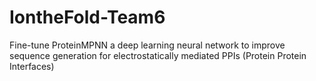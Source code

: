 # IontheFold-Team6
Fine-tune ProteinMPNN a deep learning neural network to improve sequence generation for electrostatically mediated  PPIs (Protein Protein Interfaces)
